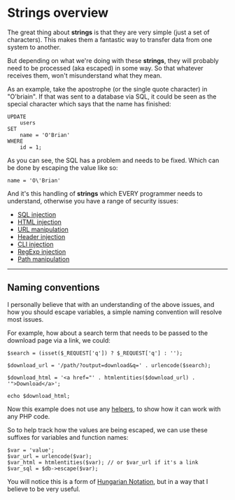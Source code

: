 # Strings overview

The great thing about **strings** is that they are very simple (just a set of characters). This makes them a fantastic way to transfer data from one system to another.

But depending on what we're doing with these **strings**, they will probably need to be processed (aka escaped) in some way. So that whatever receives them, won't misunderstand what they mean.

As an example, take the apostrophe (or the single quote character) in "O'briain". If that was sent to a database via SQL, it could be seen as the special character which says that the name has finished:

	UPDATE
		users
	SET
		name = 'O'Brian'
	WHERE
		id = 1;

As you can see, the SQL has a problem and needs to be fixed. Which can be done by escaping the value like so:

	name = 'O\'Brian'

And it's this handling of **strings** which EVERY programmer needs to understand, otherwise you have a range of security issues:

- [SQL injection](../../doc/security/strings/sql-injection.md)
- [HTML injection](../../doc/security/strings/html-injection.md)
- [URL manipulation](../../doc/security/strings/url-manipulation.md)
- [Header injection](../../doc/security/strings/header-injection.md)
- [CLI injection](../../doc/security/strings/cli-injection.md)
- [RegExp injection](../../doc/security/strings/regexp-injection.md)
- [Path manipulation](../../doc/security/strings/path-manipulation.md)

---

## Naming conventions

I personally believe that with an understanding of the above issues, and how you should escape variables, a simple naming convention will resolve most issues.

For example, how about a search term that needs to be passed to the download page via a link, we could:

	$search = (isset($_REQUEST['q']) ? $_REQUEST['q'] : '');

	$download_url = '/path/?output=download&q=' . urlencode($search);

	$download_html = '<a href="' . htmlentities($download_url) . '">Download</a>';

	echo $download_html;

Now this example does not use any [helpers](../../doc/helpers.md), to show how it can work with any PHP code.

So to help track how the values are being escaped, we can use these suffixes for variables and function names:

	$var = 'value';
	$var_url = urlencode($var);
	$var_html = htmlentities($var); // or $var_url if it's a link
	$var_sql = $db->escape($var);

You will notice this is a form of [Hungarian Notation](http://en.wikipedia.org/wiki/Hungarian_notation), but in a way that I believe to be very useful.
